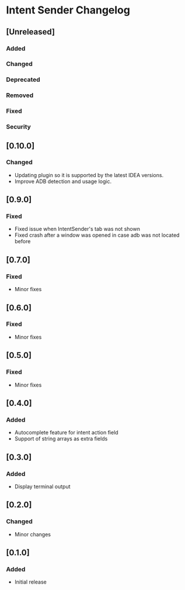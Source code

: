 <!-- Keep a Changelog guide -> https://keepachangelog.com -->

# Intent Sender Changelog

## [Unreleased]
### Added

### Changed

### Deprecated

### Removed

### Fixed

### Security
## [0.10.0]
### Changed
- Updating plugin so it is supported by the latest IDEA versions.
- Improve ADB detection and usage logic.

## [0.9.0]
### Fixed
- Fixed issue when IntentSender's tab was not shown
- Fixed crash after a window was opened in case adb was not located before

## [0.7.0]
### Fixed
- Minor fixes

## [0.6.0]
### Fixed
- Minor fixes

## [0.5.0]
### Fixed
- Minor fixes

## [0.4.0]
### Added
- Autocomplete feature for intent action field 
- Support of string arrays as extra fields

## [0.3.0]
### Added
- Display terminal output

## [0.2.0]
### Changed
- Minor changes

## [0.1.0]
### Added
- Initial release
